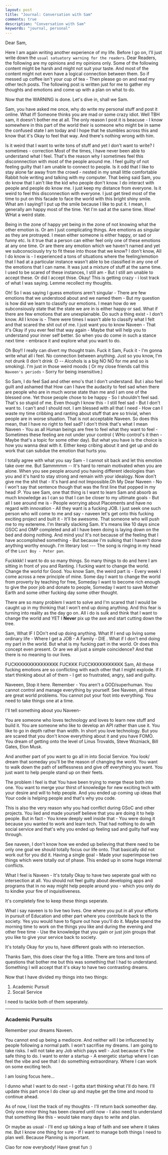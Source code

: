 ```yaml
---
layout: post
title: "Journal: Conversation with Sam"
comments: true
description: "Conversation with Sam"
keywords: "journal, personal"
---
```


Dear Sam,

Here I am again writing another experience of my life. Before I go on, I'll just write down the `usual satuatory warning for the readers`. Dear Readers, the following are my opinions and my opinions only. Some of the following content might be harsh and might not suit your taste. And most of the content might not even have a logical connection between them. So if messed up coffee isn't your cup of tea - Then please go on and read my other tech posts. The following post is written just for me to gather my thoughts and emotions and come up with a plan on what to do. 

Now that the WARNING is done. Let's dive in, shall we Sam.

Sam, you have asked me once, why do write my personal stuff and post it online. What if! Someone thinks you are mad or some crazy idiot. Well TBH sam, it doesn't bother me at all. The only reason I post it is beacuse - I know somewhere in this part of the world their is someone who might be in same the confused state I am today and I hope that he stumbles across this and know that it's Okay to feel that way. And there's nothing wrong with him.

Is it weird that I want to write tons of stuff and yet I don't want to write? I sometimes - correction Most of the times, I have never been able to understand what I feel.  That's the reason why I sometimes feel this disconnnection with most of the people around me. I feel guilty of not feeling guilty that I am unable to connect to people. Is it odd that I like to stay alone far away from the crowd - nested in my small little comfortable Rabbit hole writing and talking with my computer. That being said Sam, you do know that I ain't like the kid who people don't know. I do interact with people and people do know me. I just keep my distance from everyone. Is it weird to feel this disconnection with everyone. I just get tired most of the time to put on this facade to face the world with this bright shiny smile. What am I saying!! I put up the smile because I like to put it. I mean, I generally am happy most of the time. Yet I'm sad at the same time. Wow! WHat a weird state.

Being in the zone of happy yet being in the zone of not knowing what the other emotion is. Or am I just complicating things. Are emotions as singular as they are protrayed. I mean either someone is either happy, or sad or funny etc. Is it true that a person can either feel only one of these emotions at any one time. Or are there any emotion which we haven't named and yet we subconsciously try to fit these into those that we know? I don't know, All I do know is - I experienced a tons of situations where the feeling/emotion that I had at a particular instance wasn't able to be classified in any one of the emotions that I can name. It was just a mixture of stuff at the same time. I used to be scared of these instances, I still am - But I still am unable to accept these. Or did I accept thise. Okay! This is getting crazy - i lost track of what I was saying. Lemme recollect my thoughts. 

Oh! So I was saying I guess emotions aren't singular - There are few emotions that we understood about and we named them - But my question is how did we learn to classify our emotions. I mean how do we subconsiously state that the state we are in is either happy or sad. What if there are few emotions that are unexplainable. Do such a thing exist - I don't know. All I know is - There were times I wasn't able to classify what I felt and that scared the shit out of me. I just want you to know Naveen - That it's Okay if you ever feel that way again - Maybe that will help you to understand your inner self better. So when you do come in such a stance next time - embrace it and explore what you want to do. 

Oh Boy!! I really can divert my thought train. Fuck it Sam, Fuck it - I'm gonna write what all i feel. No connection between anything. Just so you know, I'm not drunk (I don't drink :D -- Alcohols is a big NO NO for me and so is smoking). I'm just in those weird moods ( Or my close friends call this `Naveen's periods` - Sorry for being insensitive.) 

So Sam, I do feel Sad and other emo's that I don't understand. But i also feel guilt and ashamed that How can I have the audacity to feel sad when there are people who are in much worse state than me and I am one of the blessed one. Yet those people chose to be happy - So I shouldn't feel sad. That's so stupid of me. Even though I know this - I still feel sad - But I don't want to. I can't and I should not. I am blessed with all that I need - How can I waste my time cribbing and ranting about stuff that are so trivial, when people are in worse situation. That is not acceptable Naveen.  So does this mean, that I have no right to feel sad? I don't think that's what I mean Naveen - You as all Human beings are free to feel what they want to feel - Sometimes these feeling are not under your control ( WHo control's it then - Maybe that's a topic for some other day). But what you have is the choice is how you wanna deal with it. Either keep cribing about it and get up and do work that can subdue the emotion that hurts you. 

I totally agree with what you say Sam - I cannot sit back and let this emotion take over me. But Sammmmm -- It's hard to remain motivated when you are alone. When you see people around you having different ideologies than you and it's hard to stay strong and remain with your idealogy. Now don't give me the shit that - It's hard and not Impossible.Oh My Dear Naveen - No I won't say that sentence though that was the first line that popped in my head :P.  You see Sam, one that thing is I want to learn Sam and absorb as much knowledge as I can so that I can be closer to my ultimate goals - But all I see around me is - People worrying about Placements and have no regard with innovation - All they want is a fucking JOB. I just seek one such person who will come to me and say - naveen let's get onto this fucking exciting project and built it - It'll be awesome. That someone who will push me to my extereme. I'm literally slacking Sam. It's means like 10 days since GSOC and OMP completed and all I have been doing is laying down on the bed and doing nothing. And mind you! It's not because of the feeling that I have accomplished something - But because I'm sulking that I haven't done anything worthy enough. I'm literary lost --- The song is ringing in my head of the `Lost Boy - Peter pan`. 

Fuckkkk! I want to do so many things. So many things  to do and here I am sitting in front of you and Ranting. I fucking want to change the world. Change the world for Good. You know Sam, the weird part is  - Every week I come across a new principle of mine. Some day I want to change the world from proverty by teaching for free, Someday I want to become rich enough to give the poor job and donate to people, Someday I want to save Mother Earth and some other fucking day some other thought.


There are so many problem I want to solve and I'm scared that I would be caught up in my thinking that I won't end up doing anything. And this fear is turning into reality as the day go on. All i do is sulk and think that I want to change the world and YET I **Never** pix up the axe and start cutting down the tree.

Sam, What IF I DOn't end up doing anything. What If I end up living some ordinary life  - Where I get a JOB - A Family - DIE . What if I don't end doing my part in the world. But what is my fucking part in the world. Or does this concept even present. Or are we all just a simple coincidence? And that there is no meaning to our lives. 

FUCKKKKKKKKKKKKKKK FUCKKK FUCCKKKKKKKKKKK Sam, All these fucking emotions are so conflicting with each other that I might explode. If I start thinking about all of them - I get so frustrated, angry, sad and guilty. 

Naveeen, Stop it here. Remember - You aren't a GOD/superhuman. You cannot control and manage everything by yourself. See Naveen, all these are great world problems. You cannot put your foot into everything. You need to take things one at a time. 

I'll tell something about you Naveen-

You are someone who loves technology and loves to learn new stuff and build it. You are someone who like to develop an API rather than use it. You like to go in depth rather than width. In short you love technology. But you are scared that you don't know everything about it and you have FOMO. You dream of getting onto the level of Linus Trovalds, Steve Wozniack, Bill Gates, Elon Musk.

And another part of you want to go all in into Social Service. You look/ dream that someday you'll be the reason of changing the world. You want to walk down the path of selflessness and give off everything you want. You just want to help people stand up on their feets.

The problem I feel is that You have been trying to merge these both into one. You want to merge your thirst of knowledge for new exciting tech with your desire and will to help people. And you ended up coming up ideas that Your code is helping people and that's why you code.

This is also the very reason why you had conflict during GSoC and other projects. You lied and made yourself believe that you are doing it to help people. But in fact - You knew deeply well inside that - You were doing it because you wanted to work and learn tech. That had nothing to do with social service and that's why you ended up feeling sad and guilty half way through.

See naveen, I don't know how we ended up believing that there need to be only one goal we should totally focus our life onto. That basically did not work out for you did it. Having a single goal - Made your superimpose two things which were totally out of phase. This ended up in some huge internal conflicts.

What I feel is Naveen - It's totally Okay to have two seperate goal with no intersection at all. You should not feel guilty about developing apps and programs that in no way might help people around you - which you only do to kindke your fire of inquisitiveness. 

It's completely fine to keep these things seperate.

What i say naveen is to live two lives. One where you put in all your efforts in pursuit of Education and other part where you contribute back to the society. Yes you would have to figure out how you'll do it. Maybe spend the morning time to work on the things you like and during the evening and other free time - Use the knowledge that you gain or just join groups that you like to give your service back to society.

It's totally Okay for you to, have different goals with no intersection.

Thanks Sam, this does clear the fog a little. There are tons and tons of questions that bother me but this was something that I had to understand. Something I will accept that it's okay to have two contrasting dreams. 

Now that I have divided my things into two things:
1. Academic Pursuit
2. Socail Service

I need to tackle both of them seperately.

----------------------------------------------------------------------------

### Academic Pursuits

Remember your dreams Naveen.

You cannot end up being a mediocre. And neither will I be influcened by people following a normal path. I won't sacrifise my dreams. I am going to take risks.
I will not take any Job which pays well - Just because it's the safe thing to do. I want to enter a startup - A energetic startup where I can feel the vibe and see that I do something extraordinary. Where I can work on some exciting tech.

I am losing focus here... 

I dunno what I want to do next - I gotta start thinking what I'll do here. I'll update this part once I do clear up and maybe get the time and mood to continue ahead.

As of now, I lost the track of my thoughts - I'll return back someother day. Only one minor thing has been cleared until now - I also need to understand that something like this - would take many days to write and plan.

Or maybe as usual - I'll end up taking a leap of faith and see where it takes me. But I know one thing for sure - If I want to manage both things I need to plan well. Because Planning is important.


Ciao for now everybody! Have great fun :)


